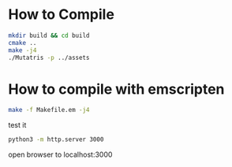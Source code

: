 # How to Compile

```bash
mkdir build && cd build
cmake ..
make -j4
./Mutatris -p ../assets
```

# How to compile with emscripten

```bash
make -f Makefile.em -j4
```

test it
```bash
python3 -m http.server 3000
```

open browser to localhost:3000

